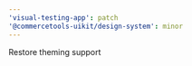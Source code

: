 ```yaml
---
'visual-testing-app': patch
'@commercetools-uikit/design-system': minor
---
```


Restore theming support
